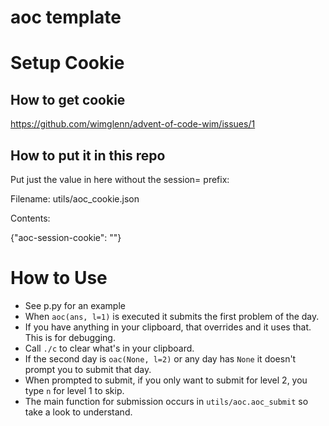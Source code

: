 # aoc template

# Setup Cookie
## How to get cookie
https://github.com/wimglenn/advent-of-code-wim/issues/1

## How to put it in this repo
Put just the value in here without the session= prefix:

Filename: utils/aoc\_cookie.json

Contents:

{"aoc-session-cookie": ""}

# How to Use
* See p.py for an example
* When `aoc(ans, l=1)` is executed it submits the first problem of the day.
* If you have anything in your clipboard, that overrides and it uses that. This is for debugging.
* Call `./c` to clear what's in your clipboard.
* If the second day is `oac(None, l=2)` or any day has `None` it doesn't prompt you to submit that day.
* When prompted to submit, if you only want to submit for level 2, you type `n` for level 1 to skip.
* The main function for submission occurs in `utils/aoc.aoc_submit` so take a look to understand.
